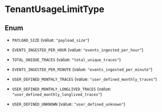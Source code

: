 

# TenantUsageLimitType

## Enum


* `PAYLOAD_SIZE` (value: `"payload_size"`)

* `EVENTS_INGESTED_PER_HOUR` (value: `"events_ingested_per_hour"`)

* `TOTAL_UNIQUE_TRACES` (value: `"total_unique_traces"`)

* `EVENTS_INGESTED_PER_MINUTE` (value: `"events_ingested_per_minute"`)

* `USER_DEFINED_MONTHLY_TRACES` (value: `"user_defined_monthly_traces"`)

* `USER_DEFINED_MONTHLY_LONGLIVED_TRACES` (value: `"user_defined_monthly_longlived_traces"`)

* `USER_DEFINED_UNKNOWN` (value: `"user_defined_unknown"`)



